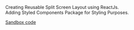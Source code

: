 Creating Reusable Split Screen Layout using ReactJs.<br />
Adding Styled Components Package for Styling Purposes.<br />


<a href="https://codesandbox.io/p/sandbox/splitscreen-reactjs-wg4w9c">Sandbox code</a>
